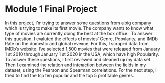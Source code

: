 # Module 1 Final Project

In this project, I’m trying to answer some questions from a big company which is trying to make its first
movie. The company wants to know what type of movies are currently doing the best at the box office. 
To answer this question, I evaluted the effects of movies’ Genre, Popularity, and IMDb Rate on the
domestic and global revenue. For this, I scraped data from IMDb’s website. I‘ve selected 1,500 movies
that were released from January 1 st 2010 through January 1 st 2020 in the USA, which have high
Popularity. To answer these questions, I first reviewed and cleaned up my data set. Then I examined the
relation and interaction between the fields in my dataset, using the Pearson and Spearman correlations.
For the next step, I tried to find the top ten popular and the top 5 profitable genres.
